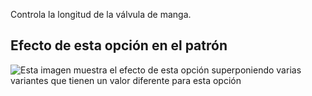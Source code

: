 Controla la longitud de la válvula de manga.

## Efecto de esta opción en el patrón

![Esta imagen muestra el efecto de esta opción superponiendo varias variantes que tienen un valor diferente para esta opción](jaeger_sleeveventlength_sample.svg "Efecto de esta opción en el patrón")
